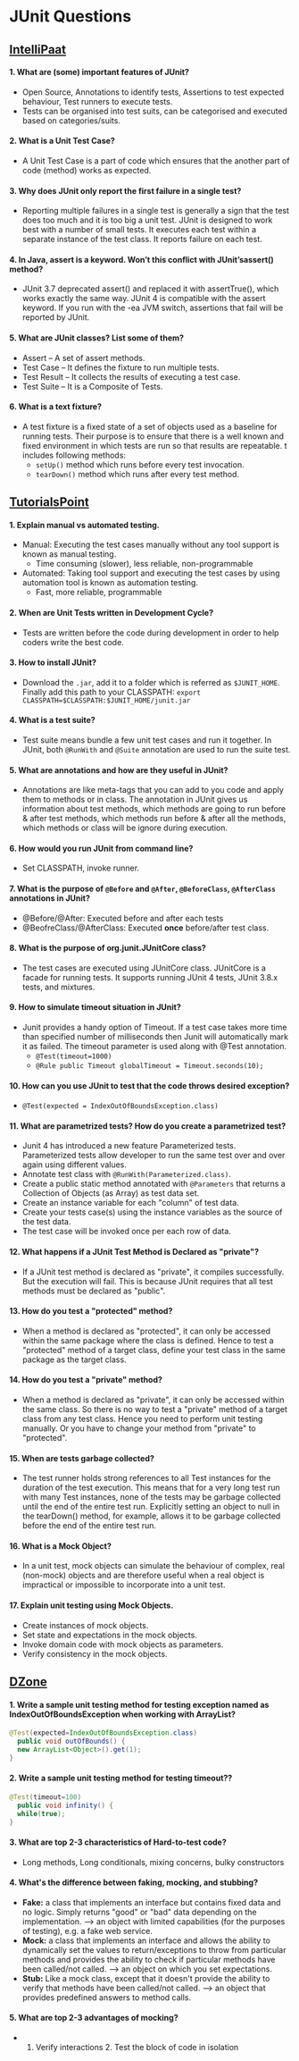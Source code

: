 # JUnit Questions

## [IntelliPaat](https://intellipaat.com/interview-question/junit-interview-questions/)
#### 1. What are (some) important features of JUnit?
- Open Source, Annotations to identify tests, Assertions to test expected behaviour, Test runners to execute tests.
- Tests can be organised into test suits, can be categorised and executed based on categories/suits.

#### 2. What is a Unit Test Case?
- A Unit Test Case is a part of code which ensures that the another part of code (method) works as expected.

#### 3. Why does JUnit only report the first failure in a single test?
- Reporting multiple failures in a single test is generally a sign that the test does too much and it is too big a unit test. JUnit is designed to work best with a number of small tests. It executes each test within a separate instance of the test class. It reports failure on each test.

#### 4. In Java, assert is a keyword. Won’t this conflict with JUnit’sassert() method?
- JUnit 3.7 deprecated assert() and replaced it with assertTrue(), which works exactly the same way. JUnit 4 is compatible with the assert keyword. If you run with the -ea JVM switch, assertions that fail will be reported by JUnit.

#### 5. What are JUnit classes? List some of them?
- Assert – A set of assert methods.
- Test Case – It defines the fixture to run multiple tests.
- Test Result – It collects the results of executing a test case.
- Test Suite – It is a Composite of Tests.

#### 6. What is a text fixture?
- A test fixture is a fixed state of a set of objects used as a baseline for running tests. Their purpose is to ensure that there is a well known and fixed environment in which tests are run so that results are repeatable. t includes following methods:
  - ``setUp()`` method which runs before every test invocation.
  - ``tearDown()`` method which runs after every test method.

## [TutorialsPoint](https://www.tutorialspoint.com/junit/junit_interview_questions.htm)

#### 1. Explain manual vs automated testing.
- Manual: Executing the test cases manually without any tool support is known as manual testing.
  - Time consuming (slower), less reliable, non-programmable
- Automated: Taking tool support and executing the test cases by using automation tool is known as automation testing.
  - Fast, more reliable, programmable

#### 2. When are Unit Tests written in Development Cycle?
- Tests are written before the code during development in order to help coders write the best code.

#### 3. How to install JUnit?
- Download the ``.jar``, add it to a folder which is referred as ``$JUNIT_HOME``. Finally add this path to your CLASSPATH: ``export CLASSPATH=$CLASSPATH:$JUNIT_HOME/junit.jar``

#### 4. What is a test suite?
- Test suite means bundle a few unit test cases and run it together. In JUnit, both ``@RunWith`` and ``@Suite`` annotation are used to run the suite test.

#### 5. What are annotations and how are they useful in JUnit?
- Annotations are like meta-tags that you can add to you code and apply them to methods or in class. The annotation in JUnit gives us information about test methods, which methods are going to run before & after test methods, which methods run before & after all the methods, which methods or class will be ignore during execution.

#### 6. How would you run JUnit from command line?
- Set CLASSPATH, invoke runner.

#### 7. What is the purpose of ``@Before`` and ``@After``, ``@BeforeClass``, ``@AfterClass`` annotations in JUnit?
- @Before/@After: Executed before and after each tests
- @BeofreClass/@AfterClass: Executed **once** before/after test class.

#### 8. What is the purpose of org.junit.JUnitCore class?
- The test cases are executed using JUnitCore class. JUnitCore is a facade for running tests. It supports running JUnit 4 tests, JUnit 3.8.x tests, and mixtures.

#### 9. How to simulate timeout situation in JUnit?
- Junit provides a handy option of Timeout. If a test case takes more time than specified number of milliseconds then Junit will automatically mark it as failed. The timeout parameter is used along with @Test annotation.
  - ``@Test(timeout=1000)``
  - ``@Rule public Timeout globalTimeout = Timeout.seconds(10);``

#### 10. How can you use JUnit to test that the code throws desired exception?
- ``@Test(expected = IndexOutOfBoundsException.class)``

#### 11. What are parametrized tests? How do you create a parametrized test?
- Junit 4 has introduced a new feature Parameterized tests. Parameterized tests allow developer to run the same test over and over again using different values.
- Annotate test class with ``@RunWith(Parameterized.class)``.
- Create a public static method annotated with ``@Parameters`` that returns a Collection of Objects (as Array) as test data set.
- Create an instance variable for each "column" of test data.
- Create your tests case(s) using the instance variables as the source of the test data.
- The test case will be invoked once per each row of data.

#### 12. What happens if a JUnit Test Method is Declared as "private"?
- If a JUnit test method is declared as "private", it compiles successfully. But the execution will fail. This is because JUnit requires that all test methods must be declared as "public".

#### 13. How do you test a "protected" method?
- When a method is declared as "protected", it can only be accessed within the same package where the class is defined. Hence to test a "protected" method of a target class, define your test class in the same package as the target class.

#### 14. How do you test a "private" method?
- When a method is declared as "private", it can only be accessed within the same class. So there is no way to test a "private" method of a target class from any test class. Hence you need to perform unit testing manually. Or you have to change your method from "private" to "protected".

#### 15. When are tests garbage collected?
- The test runner holds strong references to all Test instances for the duration of the test execution. This means that for a very long test run with many Test instances, none of the tests may be garbage collected until the end of the entire test run. Explicitly setting an object to null in the tearDown() method, for example, allows it to be garbage collected before the end of the entire test run.

#### 16. What is a Mock Object?
- In a unit test, mock objects can simulate the behaviour of complex, real (non-mock) objects and are therefore useful when a real object is impractical or impossible to incorporate into a unit test.

#### 17. Explain unit testing using Mock Objects.
- Create instances of mock objects.
- Set state and expectations in the mock objects.
- Invoke domain code with mock objects as parameters.
- Verify consistency in the mock objects.

## [DZone](https://dzone.com/articles/java-unit-testing-interview)
#### 1. Write a sample unit testing method for testing exception named as IndexOutOfBoundsException when working with ArrayList?

```java
@Test(expected=IndexOutOfBoundsException.class)
  public void outOfBounds() {
  new ArrayList<Object>().get(1);
}
```

#### 2. Write a sample unit testing method for testing timeout??

```java
@Test(timeout=100)
  public void infinity() {
  while(true);
}
```

#### 3. What are top 2-3 characteristics of Hard-to-test code?
- Long methods, Long conditionals, mixing concerns, bulky constructors


#### 4. What's the difference between faking, mocking, and stubbing?
- **Fake:** a class that implements an interface but contains fixed data and no logic. Simply returns "good" or "bad" data depending on the implementation. --> an object with limited capabilities (for the purposes of testing), e.g. a fake web service.
- **Mock:** a class that implements an interface and allows the ability to dynamically set the values to return/exceptions to throw from particular methods and provides the ability to check if particular methods have been called/not called. --> an object on which you set expectations.
- **Stub:** Like a mock class, except that it doesn't provide the ability to verify that methods have been called/not called. --> an object that provides predefined answers to method calls.

#### 5. What are top 2-3 advantages of mocking?
- 1. Verify interactions 2. Test the block of code in isolation

